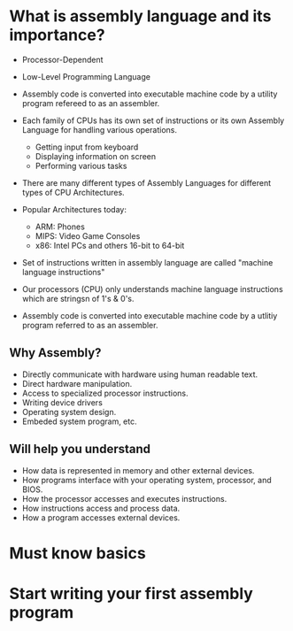 # What is assembly language and its importance?

- Processor-Dependent
- Low-Level Programming Language
- Assembly code is converted into executable machine code by a utility program refereed to as an assembler.




- Each family of CPUs has its own set of instructions or its own Assembly Language for handling various operations.
  - Getting input from keyboard
  - Displaying information on screen
  - Performing various tasks





- There are many different types of Assembly Languages for different types of CPU Architectures.
- Popular Architectures today:
  - ARM: Phones
  - MIPS: Video Game Consoles
  - x86: Intel PCs and others 16-bit to 64-bit





- Set of instructions written in assembly language are called "machine language instructions"
- Our processors (CPU) only understands machine language instructions which are stringsn of 1's & 0's.
- Assembly code is converted into executable machine code by a utlitiy program referred to as an assembler. 




## Why Assembly?
- Directly communicate with hardware using human readable text.
- Direct hardware manipulation.
- Access to specialized processor instructions.
- Writing device drivers
- Operating system design.
- Embeded system program, etc.


## Will help you understand
- How data is represented in memory and other external devices. 
- How programs interface with your operating system, processor, and BIOS. 
- How the processor accesses and executes instructions.
- How instructions access and process data.
- How a program accesses external devices. 







# Must know basics

# Start writing your first assembly program


